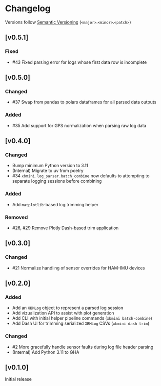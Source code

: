 # Changelog
Versions follow [Semantic Versioning](https://semver.org/spec/v2.0.0.html) (`<major>`.`<minor>`.`<patch>`)

## [v0.5.1]
### Fixed
* #43 Fixed parsing error for logs whose first data row is incomplete

## [v0.5.0]
### Changed
* #37 Swap from pandas to polars dataframes for all parsed data outputs

### Added
* #35 Add support for GPS normalization when parsing raw log data

## [v0.4.0]
### Changed
* Bump minimum Python version to 3.11
* (Internal) Migrate to uv from poetry
* #34 `xbmini.log_parser.batch_combine` now defaults to attempting to separate logging sessions before combining

### Added
* Add `matplotlib`-based log trimming helper

### Removed
* #26, #29 Remove Plotly Dash-based trim application

## [v0.3.0]
### Changed
* #21 Normalize handling of sensor overrides for HAM-IMU devices

## [v0.2.0]
### Added
* Add an `XBMLog` object to represent a parsed log session
* Add vizualization API to assist with plot generation
* Add CLI with initial helper pipeline commands (`xbmini batch-combine`)
* Add Dash UI for trimming serialized `XBMLog` CSVs (`xbmini dash trim`)

### Changed
* #2 More gracefully handle sensor faults during log file header parsing
* (Internal) Add Python 3.11 to GHA

## [v0.1.0]
Initial release
